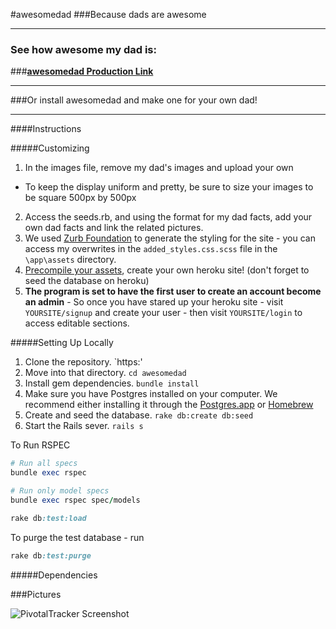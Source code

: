 #awesomedad
###Because dads are awesome
<hr>

### See how awesome my dad is:
###[**awesomedad Production Link**](http://awesomedad.herokuapp.com/)

<hr>
###Or install awesomedad and make one for your own dad!
<hr>
####Instructions

#####Customizing

1. In the images file, remove my dad's images and upload your own
  - To keep the display uniform and pretty, be sure to size your images to be square 500px by 500px
2. Access the seeds.rb, and using the format for my dad facts, add your own dad facts and link the related pictures.
3. We used [Zurb Foundation](http://foundation.zurb.com/develop/download.html) to generate the styling for the site - you can access my overwrites in the `added_styles.css.scss` file in the `\app\assets` directory.
4. [Precompile your assets](https://devcenter.heroku.com/articles/rails-asset-pipeline), create 
your own heroku site! (don't forget to seed the database on heroku)
5. <b>The program is set to have the first user to create an account become an admin</b> - So once you have stared up your heroku site - visit `YOURSITE/signup` and create your user - then visit `YOURSITE/login` to access editable sections.

#####Setting Up Locally

1. Clone the repository.
  `https:'
2. Move into that directory.
  `cd awesomedad`
3. Install gem dependencies.
  `bundle install`
4. Make sure you have Postgres installed on your computer.
   We recommend either installing it through the [Postgres.app](http://postgresapp.com/) or [Homebrew](http://russbrooks.com/2010/11/25/install-postgresql-9-on-os-x)
5. Create and seed the database.
   `rake db:create db:seed`
6. Start the Rails sever.
   `rails s`


To Run RSPEC
```ruby
# Run all specs
bundle exec rspec

# Run only model specs
bundle exec rspec spec/models
```


```ruby
rake db:test:load
```

To purge the test database - run

```ruby
rake db:test:purge
```

#####Dependencies


###Pictures

![PivotalTracker Screenshot](/demo/story.png)
